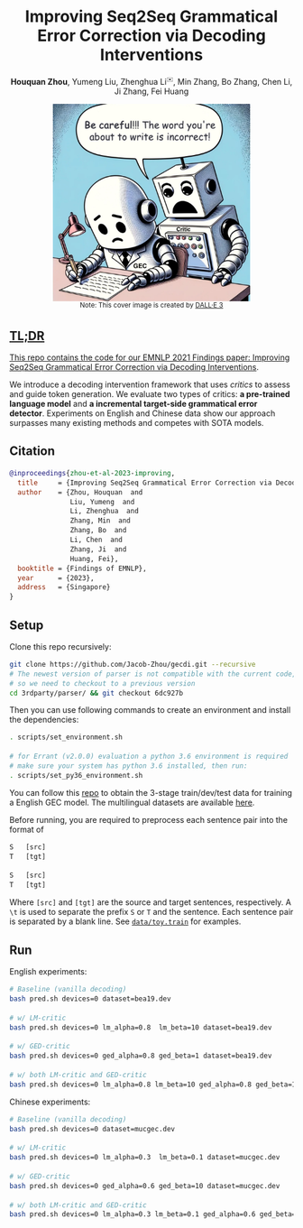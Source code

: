 <!-- git submodule add https://github.com/yzhangcs/parser.git 3rdparty/parser
git submodule add https://github.com/HillZhang1999/MuCGEC.git 3rdparty/mucgec
git submodule add https://github.com/mfelice/imeasure.git 3rdparty/imeasure

git submodule init
git submodule update -->


<div align="center">

# Improving Seq2Seq Grammatical Error Correction via Decoding Interventions
__Houquan Zhou__, Yumeng Liu, Zhenghua Li<sup title="Corresponding author" style="font-size:10px">✉️</sup>, Min Zhang, Bo Zhang, Chen Li, Ji Zhang, Fei Huang

</div>

<!-- A image -->
<div align="center">
<img src="cover.jpg" width="350" height="350" alt="cover" align=center />
<br>
<sup align=center>Note: This cover image is created by <a href="https://openai.com/dall-e-3">DALL·E 3</sup>
</div>
</div>

## TL;DR
This repo contains the code for our EMNLP 2021 Findings paper: [Improving Seq2Seq Grammatical Error Correction via Decoding Interventions](tbd).

We introduce a decoding intervention framework that uses *critics* to assess and guide token generation.
We evaluate two types of critics: **a pre-trained language model** and **a incremental target-side grammatical error detector**.
Experiments on English and Chinese data show our approach surpasses many existing methods and competes with SOTA models.

## Citation
```bib
@inproceedings{zhou-et-al-2023-improving,
  title     = {Improving Seq2Seq Grammatical Error Correction via Decoding Interventions},
  author    = {Zhou, Houquan  and
               Liu, Yumeng  and
               Li, Zhenghua  and
               Zhang, Min  and
               Zhang, Bo  and
               Li, Chen  and
               Zhang, Ji  and
               Huang, Fei},
  booktitle = {Findings of EMNLP},
  year      = {2023},
  address   = {Singapore}
}
```

## Setup

Clone this repo recursively:
```sh
git clone https://github.com/Jacob-Zhou/gecdi.git --recursive
# The newest version of parser is not compatible with the current code, 
# so we need to checkout to a previous version
cd 3rdparty/parser/ && git checkout 6dc927b
```

Then you can use following commands to create an environment and install the dependencies:
```sh
. scripts/set_environment.sh

# for Errant (v2.0.0) evaluation a python 3.6 environment is required
# make sure your system has python 3.6 installed, then run:
. scripts/set_py36_environment.sh
```


You can follow this [repo](https://github.com/HillZhang1999/SynGEC) to obtain the 3-stage train/dev/test data for training a English GEC model.
The multilingual datasets are available [here](https://github.com/google-research-datasets/clang8).

Before running, you are required to preprocess each sentence pair into the format of 
```txt
S   [src]
T   [tgt]

S   [src]
T   [tgt]
```
Where `[src]` and `[tgt]` are the source and target sentences, respectively.
A `\t` is used to separate the prefix `S` or `T` and the sentence.
Each sentence pair is separated by a blank line.
See [`data/toy.train`](data/toy.train) for examples.


## Run

English experiments:
```sh
# Baseline (vanilla decoding)
bash pred.sh devices=0 dataset=bea19.dev

# w/ LM-critic
bash pred.sh devices=0 lm_alpha=0.8  lm_beta=10 dataset=bea19.dev

# w/ GED-critic
bash pred.sh devices=0 ged_alpha=0.8 ged_beta=1 dataset=bea19.dev

# w/ both LM-critic and GED-critic
bash pred.sh devices=0 lm_alpha=0.8 lm_beta=10 ged_alpha=0.8 ged_beta=1 dataset=bea19.dev
```

Chinese experiments:
```sh
# Baseline (vanilla decoding)
bash pred.sh devices=0 dataset=mucgec.dev

# w/ LM-critic
bash pred.sh devices=0 lm_alpha=0.3  lm_beta=0.1 dataset=mucgec.dev

# w/ GED-critic
bash pred.sh devices=0 ged_alpha=0.6 ged_beta=10 dataset=mucgec.dev

# w/ both LM-critic and GED-critic
bash pred.sh devices=0 lm_alpha=0.3 lm_beta=0.1 ged_alpha=0.6 ged_beta=10 dataset=mucgec.dev
```

